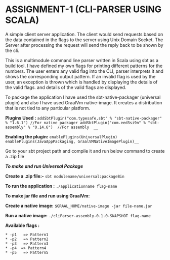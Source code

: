 # ASSIGNMENT-1 (CLI-PARSER USING SCALA)

A simple client server application. The client would send requests based on the data contained in the flags to the server using Unix Domain Socket. The Server after processing the request will send the reply back to be shown by the cli. 

This is a multimodule command line parser written in Scala using sbt as a build tool. I have defined my own flags for printing different patterns for the numbers. The user enters any valid flag into the CLI, parser interprets it and shows the corresponding output pattern. If an invalid flag is used by the user, an exception is thrown which is handled by displaying the details of the valid flags. and details of the valid flags are displayed.

To package the application I have used the sbt-native-packager (universal plugin) and also I have used GraalVm native-image. It creates a distribution that is not tied to any particular platform.

__Plugins Used :__
`addSbtPlugin("com.typesafe.sbt" % "sbt-native-packager" % "1.6.1") //For native packager
addSbtPlugin("com.eed3si9n" % "sbt-assembly" % "0.14.6")  //For assembly  __`

__Enabling the plugin:__
`enablePlugins(UniversalPlugin)
enablePlugins(JavaAppPackaging, GraalVMNativeImagePlugin)__`

Go to your sbt project path and compile it and run below command to create a .zip file

***To make and run Universal Package***
 
 **Create a .zip file:-**
`sbt modulename/universal:packageBin`


**To run the application :**
`./applicationname flag-name`

**To make jar file and run using GraalVm:**

**Create a native image:**
```$GRAAL_HOME/native-image -jar file-name.jar```

**Run a native image:**
`./cliParser-assembly-0.1.0-SNAPSHOT flag-name`

**Available flags :**
```
* -p1	=> Pattern1
* -p2	=> Pattern2
* -p3	=> Pattern3
* -p4  => Pattern4
* -p5	=> Pattern5
```
